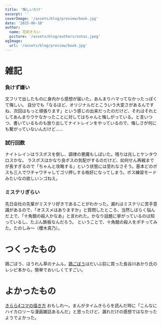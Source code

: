 ```yaml
---
title: '悔しいだけ'
excerpt: ''
coverImage: '/assets/blog/preview/book.jpg'
date: '2025-06-10'
author:
  name: 花初そたい
  picture: '/assets/blog/authors/sotai.jpeg'
ogImage:
  url: '/assets/blog/preview/book.jpg'
---
```

# 雑記
### 負けず嫌い
文フリで出したものに身内から感想が届いた。あんまりハマってなかったっぽくて悔しい。
自分でも「なるほど、オリジナルだとこういう大変さがあるんですね、次回はもっと頑張ります」という感じの出来だったのだけど、それはそれとしてあんまりウケなかったことに対してはちゃんと悔しがっている。と言いつつ、書いているものも放り出してナイトレインをやっているので、悔しさが何にも繋がっていないんだけど……

### 試行回数
ナイトレインはラスボスを倒し、調律の悪魔もしばいた。残りは兆しとケンタウロスかな。
ラスボスはかなり良ボスの気配がするのだけど、如何せん再戦までが長すぎるので「ちゃんと攻略する」という状態には至れなさそう。基本どのボスも三人でワチャワチャしてゴリ押しする格好になってしまう。ボス練習モードみたいなの欲しいンゴねえ。

### ミステリぎらい
先日会社の先輩がミステリ好きであることがわかった。漏れはミステリに苦手意識があるので、「オススメはありますか」と質問したところ、当然しばらく悩んだ上で、「十角館の殺人かなあ」と言われた。かなり話題に挙がっているのは知っているし、たぶん鉄板なんだろう。
ということで、十角館の殺人をポチってみた。たのしみ～（櫻木真乃）。

# つくったもの
鶏ごぼう、ほうれん草のナムル。[鶏ごぼう](https://x.com/akari_hasegawa/status/1574722403443539969)はだいぶ前に買った長谷川あかり氏のレシピ本から。簡単でおいしくてすごい。

# よかったもの
[きらら4コマの描き方](https://kokamumo.hatenablog.com/entry/2025/06/06/103513)
おもしれ～。まんがタイムきららを読んだ時に「こんなにハイカロリーな漫画雑誌あるんだ」と思ったけど、漏れだけの感想ではなかったようでよかった。